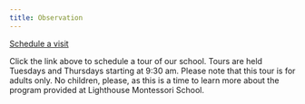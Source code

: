 ```yaml
---
title: Observation
---
```


<a href="https://directory.legup.care/childcare/lighthouse-montessori-school-seattle"> Schedule a visit </a>

Click the link above to schedule a tour of our school. Tours are held Tuesdays and Thursdays starting at 9:30 am. Please note that this tour is for adults only. No children, please, as this is a time to learn more about the program provided at Lighthouse Montessori School.  
